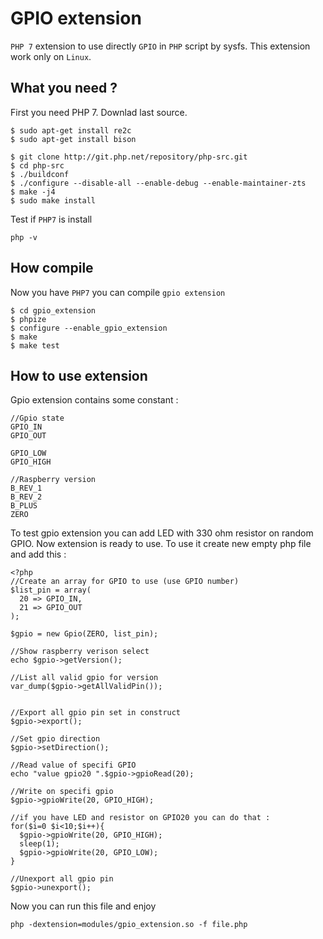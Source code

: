 # GPIO extension
`PHP 7` extension to use directly `GPIO` in `PHP` script by sysfs. This extension work only on `Linux`.

## What you need ?
First you need PHP 7. Downlad last source.
```
$ sudo apt-get install re2c
$ sudo apt-get install bison

$ git clone http://git.php.net/repository/php-src.git
$ cd php-src
$ ./buildconf
$ ./configure --disable-all --enable-debug --enable-maintainer-zts
$ make -j4
$ sudo make install
```

Test if `PHP7` is install
```
php -v
```

## How compile
Now you have `PHP7` you can compile `gpio extension`
```
$ cd gpio_extension
$ phpize
$ configure --enable_gpio_extension
$ make
$ make test
```

## How to use extension
Gpio extension contains some constant :
```
//Gpio state
GPIO_IN
GPIO_OUT

GPIO_LOW
GPIO_HIGH

//Raspberry version
B_REV_1
B_REV_2
B_PLUS
ZERO

```
To test gpio extension you can add LED with 330 ohm resistor on random GPIO.
Now extension is ready to use. To use it create new empty php file and add this :
```
<?php
//Create an array for GPIO to use (use GPIO number)
$list_pin = array(
  20 => GPIO_IN,
  21 => GPIO_OUT
);

$gpio = new Gpio(ZERO, list_pin);

//Show raspberry verison select
echo $gpio->getVersion();

//List all valid gpio for version
var_dump($gpio->getAllValidPin());


//Export all gpio pin set in construct
$gpio->export();

//Set gpio direction
$gpio->setDirection();

//Read value of specifi GPIO
echo "value gpio20 ".$gpio->gpioRead(20);

//Write on specifi gpio
$gpio->gpioWrite(20, GPIO_HIGH);

//if you have LED and resistor on GPIO20 you can do that :
for($i=0 $i<10;$i++){
  $gpio->gpioWrite(20, GPIO_HIGH);
  sleep(1);
  $gpio->gpioWrite(20, GPIO_LOW);
}

//Unexport all gpio pin
$gpio->unexport();
```

Now you can run this file and enjoy
```
php -dextension=modules/gpio_extension.so -f file.php
```
